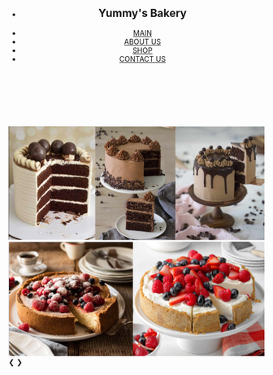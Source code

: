 <!DOCTYPE html>
<html>
    <head>
        <meta charset="utf-8"/>
        <title>Yummy's Bakery</title>
        <link rel="stylesheet" href="header&footer.css">
        <link rel="stylesheet" href="main.css">
        <script src="header.js"></script>
    </head>
    <body>
        <header>
            <div id="navbar">
                <nav>
                    <ul>
                        <li class="title"><h2>Yummy's Bakery</h2></li>
                        <li class="main"><a href="main.html">MAIN</a></li>
                        <li><a href="aboutus.html">ABOUT US</a></li>
                        <li><a href="shop.html">SHOP</a></li>
                        <li><a href="contactus.html">CONTACT US</a></li>
                    </ul>
                </nav>
            </div>
        </header>
        <br><br><br><br>
        <div id="slide">
            <div class="mySlide">
                <img class="slide1" src="chocolate cakes.png">
            </div>
            <div class="mySlide">
                <img class="slide2" src="cheese cakes.png">
            </div>
            <a class="prev" onclick="plusSlides(-1)">&#10094;</a>
            <a class="next" onclick="plusSlides(1)">&#10095;</a>
        </div>   
        <br>
        <div>
            <span class="dot" id="dot1" onclick="currentSlide(1)"></span>
            <span class="dot" onclick="currentSlide(2)"></span>
        </div>
        <br>
        <script>
            var slideIndex = 0;
            showSlides();

            function showSlides() {
            var i;
            var slides = document.getElementsByClassName("mySlide");
            for (i = 0; i < slides.length; i++) {
                slides[i].style.display = "none";
            }
            slideIndex++;
            if (slideIndex > slides.length) {slideIndex = 1}
            slides[slideIndex-1].style.display = "block";
            setTimeout(showSlides, 2000); // Change image every 2 seconds
            }

            function currentSlide(no) {
                var i;
                for (i = 0; i < slides.length; i++) {
                    slides[i].style.display = "none";
                }
                slideIndex = no;
                slides[no - 1].style.display = "block";
            }

            function plusSlides(n) {
                var newslideIndex = slideIndex + n;
                if (newslideIndex < 4 && newslideIndex > 0) {
                    currentSlide(newslideIndex);
                }
            }
        </script>
        <div id="products">
            <h1>Our Products</h1>
            <br><br>
            <div id="prod">
                    <img class="cake" src="cake.png">
                    <img class="cupcake" src="cupcake.png">
                    <img class="swissroll" src="swiss roll.png">
            </div>
            <br><br>
            <div>
                <a href="shop.html"><input id="shop" type="submit" value="Shop Now"></a>
            </div>
        </div>
        <br><br><br>
        <footer>
            <div id="container">
                <div class="col1">
                    <div class="location">
                        <h3>Location</h3>
                        Kampus Utama, Jalan Genting Kelang, 53300 Kuala Lumpur, Wilayah Persekutuan Kuala Lumpur
                        <div>&#9743; 0387654321</div>
                        <div>&#9993; yummybakery@gmail.com</div>
                    </div>
                    <div class="copyright">
                        &copy; Yummy's Bakery 2020. All Rights Reserved
                    </div>
                </div>
                <div class="col2">
                    <h3>Explore</h3>
                    <ul>
                        <li><a href="main.html">MAIN</a></li>
                        <li><a href="aboutus.html">ABOUT US</a></li>
                        <li><a href="contactus.html">CONTACT US</a></li>
                    </ul>
                </div>
                <div class="col3">
                    <h3>Follow</h3>
                    <a href="#"><img src="facebook.png"></a>
                    <a href="#"><img src="instagram.png"></a>
                    <a href="#"><img src="twitter.png"></a>
                    <br><br><br>
                </div>
            </div>
        </footer>
    </body>
</html>
